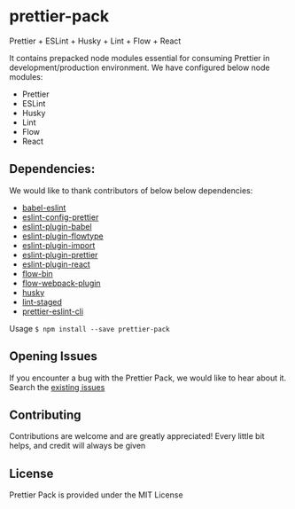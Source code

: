 # prettier-pack
Prettier + ESLint + Husky + Lint + Flow + React

It contains prepacked node modules essential for consuming Prettier in development/production environment. We have configured below node modules:

- Prettier
- ESLint
- Husky
- Lint
- Flow
- React

## Dependencies:
We would like to thank contributors of below below dependencies:

- [babel-eslint](https://github.com/babel/babel-eslint)
- [eslint-config-prettier](https://github.com/prettier/eslint-config-prettier)
- [eslint-plugin-babel](https://github.com/babel/eslint-plugin-babel)
- [eslint-plugin-flowtype](https://github.com/gajus/eslint-plugin-flowtype)
- [eslint-plugin-import](https://github.com/benmosher/eslint-plugin-import)
- [eslint-plugin-prettier](https://github.com/prettier/eslint-plugin-prettier)
- [eslint-plugin-react](https://github.com/yannickcr/eslint-plugin-react)
- [flow-bin](https://github.com/flowtype/flow-bin)
- [flow-webpack-plugin](https://github.com/happylynx/flow-webpack-plugin)
- [husky](https://github.com/typicode/husky)
- [lint-staged](https://github.com/okonet/lint-staged)
- [prettier-eslint-cli](https://github.com/prettier/prettier-eslint-cli)

Usage
`$ npm install --save prettier-pack`

## Opening Issues
If you encounter a bug with the Prettier Pack, we would like to hear about it. Search the [existing issues](https://github.com/prscX/prettier-pack/issues)

## Contributing
Contributions are welcome and are greatly appreciated! Every little bit helps, and credit will always be given


## License
Prettier Pack is provided under the MIT License
